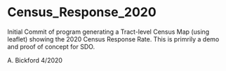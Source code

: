 # Census_Response_2020
Initial Commit of program generating a Tract-level Census Map (using leaflet) showing the 2020 Census Response Rate.
This is primrily a demo and proof of concept for SDO.

A. Bickford 4/2020
